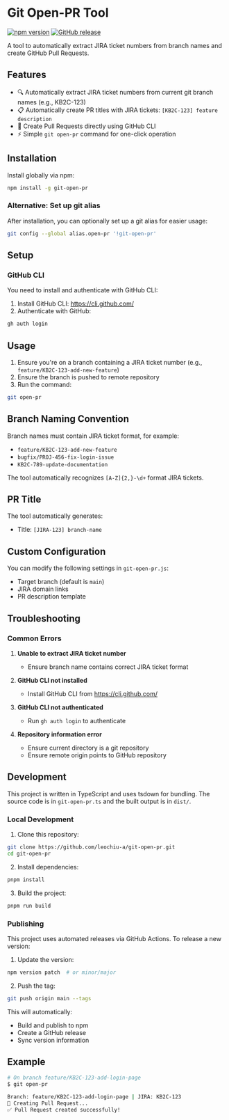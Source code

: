 # Git Open-PR Tool

[![npm version](https://badge.fury.io/js/git-open-pr.svg)](https://badge.fury.io/js/git-open-pr)
[![GitHub release](https://img.shields.io/github/release/leochiu-a/git-open-pr.svg)](https://github.com/leochiu-a/git-open-pr/releases)

A tool to automatically extract JIRA ticket numbers from branch names and create GitHub Pull Requests.

## Features

- 🔍 Automatically extract JIRA ticket numbers from current git branch names (e.g., KB2C-123)
- 📋 Automatically create PR titles with JIRA tickets: `[KB2C-123] feature description`
- 🚀 Create Pull Requests directly using GitHub CLI
- ⚡ Simple `git open-pr` command for one-click operation

## Installation

Install globally via npm:

```bash
npm install -g git-open-pr
```

### Alternative: Set up git alias

After installation, you can optionally set up a git alias for easier usage:

```bash
git config --global alias.open-pr '!git-open-pr'
```

## Setup

### GitHub CLI

You need to install and authenticate with GitHub CLI:

1. Install GitHub CLI: https://cli.github.com/
2. Authenticate with GitHub:

```bash
gh auth login
```

## Usage

1. Ensure you're on a branch containing a JIRA ticket number (e.g., `feature/KB2C-123-add-new-feature`)
2. Ensure the branch is pushed to remote repository
3. Run the command:

```bash
git open-pr
```

## Branch Naming Convention

Branch names must contain JIRA ticket format, for example:
- `feature/KB2C-123-add-new-feature`
- `bugfix/PROJ-456-fix-login-issue`
- `KB2C-789-update-documentation`

The tool automatically recognizes `[A-Z]{2,}-\d+` format JIRA tickets.

## PR Title

The tool automatically generates:
- Title: `[JIRA-123] branch-name`

## Custom Configuration

You can modify the following settings in `git-open-pr.js`:
- Target branch (default is `main`)
- JIRA domain links
- PR description template

## Troubleshooting

### Common Errors

1. **Unable to extract JIRA ticket number**
   - Ensure branch name contains correct JIRA ticket format

2. **GitHub CLI not installed**
   - Install GitHub CLI from https://cli.github.com/

3. **GitHub CLI not authenticated**
   - Run `gh auth login` to authenticate

4. **Repository information error**
   - Ensure current directory is a git repository
   - Ensure remote origin points to GitHub repository

## Development

This project is written in TypeScript and uses tsdown for bundling. The source code is in `git-open-pr.ts` and the built output is in `dist/`.

### Local Development

1. Clone this repository:
```bash
git clone https://github.com/leochiu-a/git-open-pr.git
cd git-open-pr
```

2. Install dependencies:
```bash
pnpm install
```

3. Build the project:
```bash
pnpm run build
```

### Publishing

This project uses automated releases via GitHub Actions. To release a new version:

1. Update the version:
```bash
npm version patch  # or minor/major
```

2. Push the tag:
```bash
git push origin main --tags
```

This will automatically:
- Build and publish to npm
- Create a GitHub release
- Sync version information

## Example

```bash
# On branch feature/KB2C-123-add-login-page
$ git open-pr

Branch: feature/KB2C-123-add-login-page | JIRA: KB2C-123
🚀 Creating Pull Request...
✅ Pull Request created successfully!
```